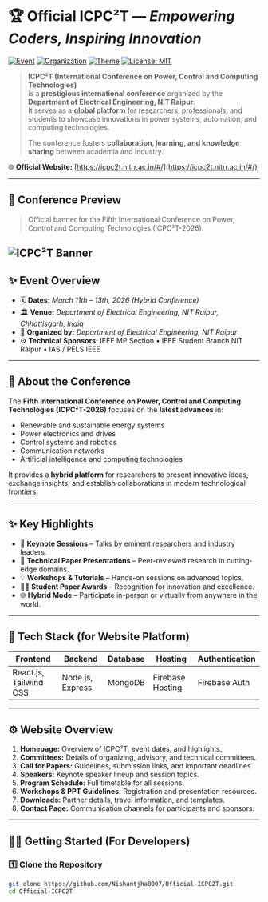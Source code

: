 # 🏆 **Official ICPC²T** — *Empowering Coders, Inspiring Innovation*

[![Event](https://img.shields.io/badge/Event-ICPC²T%202026-blue)](https://icpc2t.nitrr.ac.in/#/)
[![Organization](https://img.shields.io/badge/Host-NIT%20Raipur-red)](https://nitrr.ac.in/)
[![Theme](https://img.shields.io/badge/Theme-Power%2C%20Control%20%26%20Computing%20Technologies-green)](#)
[![License: MIT](https://img.shields.io/badge/License-MIT-yellow.svg)](LICENSE)

> **ICPC²T (International Conference on Power, Control and Computing Technologies)**  
> is a **prestigious international conference** organized by the **Department of Electrical Engineering, NIT Raipur**.  
> It serves as a **global platform** for researchers, professionals, and students to showcase innovations in power systems, automation, and computing technologies.  
>
> The conference fosters **collaboration, learning, and knowledge sharing** between academia and industry.

🌐 **Official Website:** [https://icpc2t.nitrr.ac.in/#/](https://icpc2t.nitrr.ac.in/#/)

---

## 📸 Conference Preview

> Official banner for the Fifth International Conference on Power, Control and Computing Technologies (ICPC²T-2026).

![ICPC²T Banner](https://github.com/user-attachments/assets/c3c180c2-8e80-4bdf-820e-50cf17410304)
---

## ✨ **Event Overview**

- 🗓 **Dates:** *March 11th – 13th, 2026 (Hybrid Conference)*  
- 🏛 **Venue:** *Department of Electrical Engineering, NIT Raipur, Chhattisgarh, India*  
- 🤝 **Organized by:** *Department of Electrical Engineering, NIT Raipur*  
- ⚙️ **Technical Sponsors:** IEEE MP Section • IEEE Student Branch NIT Raipur • IAS / PELS IEEE  

---

## 🎯 **About the Conference**

The **Fifth International Conference on Power, Control and Computing Technologies (ICPC²T-2026)** focuses on the **latest advances** in:  
- Renewable and sustainable energy systems  
- Power electronics and drives  
- Control systems and robotics  
- Communication networks  
- Artificial intelligence and computing technologies  

It provides a **hybrid platform** for researchers to present innovative ideas, exchange insights, and establish collaborations in modern technological frontiers.

---

## ✨ **Key Highlights**

- 🧠 **Keynote Sessions** – Talks by eminent researchers and industry leaders.  
- 📘 **Technical Paper Presentations** – Peer-reviewed research in cutting-edge domains.  
- 💡 **Workshops & Tutorials** – Hands-on sessions on advanced topics.  
- 🧑‍🏫 **Student Paper Awards** – Recognition for innovation and excellence.  
- 🌐 **Hybrid Mode** – Participate in-person or virtually from anywhere in the world.  

---

## 🚀 **Tech Stack (for Website Platform)**

| Frontend | Backend | Database | Hosting | Authentication |
|-----------|----------|-----------|-----------|----------------|
| React.js, Tailwind CSS | Node.js, Express | MongoDB | Firebase Hosting | Firebase Auth |

---

## ⚙️ **Website Overview**

1. **Homepage:** Overview of ICPC²T, event dates, and highlights.  
2. **Committees:** Details of organizing, advisory, and technical committees.  
3. **Call for Papers:** Guidelines, submission links, and important deadlines.  
4. **Speakers:** Keynote speaker lineup and session topics.  
5. **Program Schedule:** Full timetable for all sessions.  
6. **Workshops & PPT Guidelines:** Registration and presentation resources.  
7. **Downloads:** Partner details, travel information, and templates.  
8. **Contact Page:** Communication channels for participants and sponsors.  

---

## 🧑‍💻 **Getting Started (For Developers)**

### 1️⃣ Clone the Repository
```bash
git clone https://github.com/Nishantjha0007/Official-ICPC2T.git
cd Official-ICPC2T

